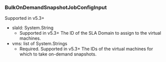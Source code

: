 ### BulkOnDemandSnapshotJobConfigInput
Supported in v5.3+

- slaId: System.String
  - Supported in v5.3+
      The ID of the SLA Domain to assign to the virtual machines.
- vms: list of System.Strings
  - Required. Supported in v5.3+
      The IDs of the virtual machines for which to take on-demand snapshots.

